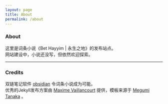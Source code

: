 ```yaml
---
layout: page
title: About
permalink: /about
---
```


### About

这里是词条小说《Bet Hayyim | 永生之地》的发布站点。
<br>
网站建设中，小说还没写，但依然欢迎探索。

---

### Credits

双链笔记软件 [obsidian](https://obsidian.md/) 令词条小说成为可能。
<br>
优秀的Jekyll发布方案由 [Maxime Vaillancourt](https://digital-garden-jekyll-template.netlify.app) 提供，模板来源于 [Megumi Tanaka](https://garden.megu.space/) 。

